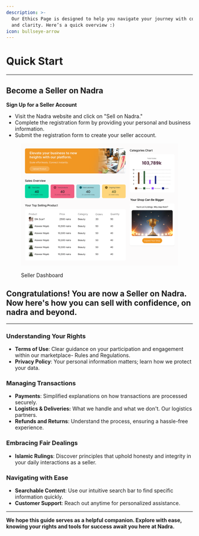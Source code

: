```yaml
---
description: >-
  Our Ethics Page is designed to help you navigate your journey with confidence
  and clarity. Here’s a quick overview :)
icon: bullseye-arrow
---
```


# Quick Start

***

## Become a Seller on Nadra

**Sign Up for a Seller Account**

* Visit the Nadra website and click on "Sell on Nadra."
* Complete the registration form by providing your personal and business information.
* Submit the registration form to create your seller account.

<figure><img src="../.gitbook/assets/Slice 32.png" alt="nadra seller"><figcaption><p>Seller Dashboard</p></figcaption></figure>

## Congratulations! You are now a Seller on Nadra. Now here's how you can sell with confidence, on nadra and beyond.

***

### Understanding Your Rights

* **Terms of Use**: Clear guidance on your participation and engagement within our marketplace- Rules and Regulations.
* **Privacy Policy**: Your personal information matters; learn how we protect your data.

### Managing Transactions

* **Payments**: Simplified explanations on how transactions are processed securely.
* **Logistics & Deliveries:** What we handle and what we don't. Our logistics partners.
* **Refunds and Returns**: Understand the process, ensuring a hassle-free experience.

### Embracing Fair Dealings

* **Islamic Rulings**: Discover principles that uphold honesty and integrity in your daily interactions as a seller.

### Navigating with Ease

* **Searchable Content**: Use our intuitive search bar to find specific information quickly.
* **Customer Support**: Reach out anytime for personalized assistance.

***

**We hope this guide serves as a helpful companion. Explore with ease, knowing your rights and tools for success await you here at Nadra.**
